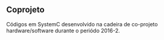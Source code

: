## Coprojeto

Códigos em SystemC desenvolvido na cadeira de co-projeto hardware/software durante o periódo 2016-2. 

